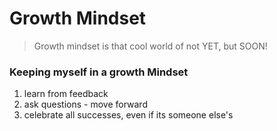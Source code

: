 # Growth Mindset
> Growth mindset is that cool world of not YET, but SOON!

### Keeping myself in a growth Mindset
1. learn from feedback
1. ask questions - move forward
1. celebrate all successes, even if its someone else's

